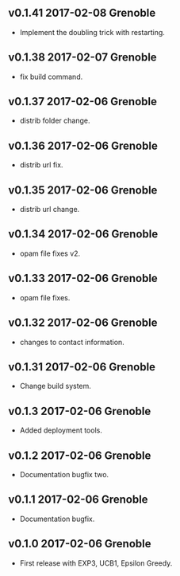 v0.1.41 2017-02-08 Grenoble
--------------------------

* Implement the doubling trick with restarting.

v0.1.38 2017-02-07 Grenoble
--------------------------

* fix build command.

v0.1.37 2017-02-06 Grenoble
--------------------------

* distrib folder change.

v0.1.36 2017-02-06 Grenoble
--------------------------

* distrib url fix.

v0.1.35 2017-02-06 Grenoble
--------------------------

* distrib url change.

v0.1.34 2017-02-06 Grenoble
--------------------------

* opam file fixes v2.

v0.1.33 2017-02-06 Grenoble
--------------------------

* opam file fixes.

v0.1.32 2017-02-06 Grenoble
--------------------------

* changes to contact information.

v0.1.31 2017-02-06 Grenoble
--------------------------

* Change build system.

v0.1.3 2017-02-06 Grenoble
--------------------------

* Added deployment tools.

v0.1.2 2017-02-06 Grenoble
--------------------------

* Documentation bugfix two.

v0.1.1 2017-02-06 Grenoble
--------------------------

* Documentation bugfix.

v0.1.0 2017-02-06 Grenoble
--------------------------

* First release with EXP3, UCB1, Epsilon Greedy.
